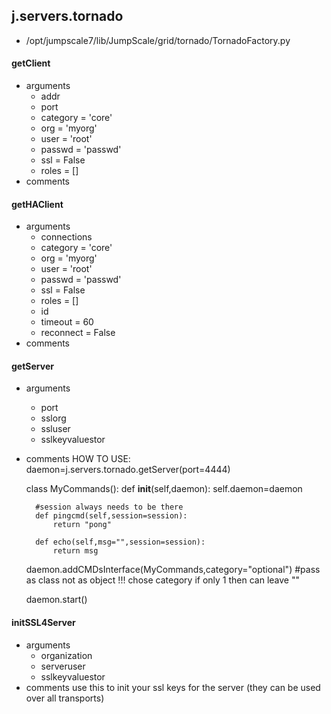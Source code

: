 ## j.servers.tornado

- /opt/jumpscale7/lib/JumpScale/grid/tornado/TornadoFactory.py

#### getClient 
- arguments
    - addr
    - port
    - category = 'core'
    - org = 'myorg'
    - user = 'root'
    - passwd = 'passwd'
    - ssl = False
    - roles = []
- comments
    

#### getHAClient 
- arguments
    - connections
    - category = 'core'
    - org = 'myorg'
    - user = 'root'
    - passwd = 'passwd'
    - ssl = False
    - roles = []
    - id
    - timeout = 60
    - reconnect = False
- comments
    

#### getServer 
- arguments
    - port
    - sslorg
    - ssluser
    - sslkeyvaluestor
- comments
    HOW TO USE:
    daemon=j.servers.tornado.getServer(port=4444)
    
    class MyCommands():
        def __init__(self,daemon):
            self.daemon=daemon
    
        #session always needs to be there
        def pingcmd(self,session=session):
            return "pong"
    
        def echo(self,msg="",session=session):
            return msg
    
    daemon.addCMDsInterface(MyCommands,category="optional")  #pass as class not as object !!! chose category if only 1 then can leave ""
    
    daemon.start()

#### initSSL4Server 
- arguments
    - organization
    - serveruser
    - sslkeyvaluestor
- comments
    use this to init your ssl keys for the server (they can be used over all transports)

